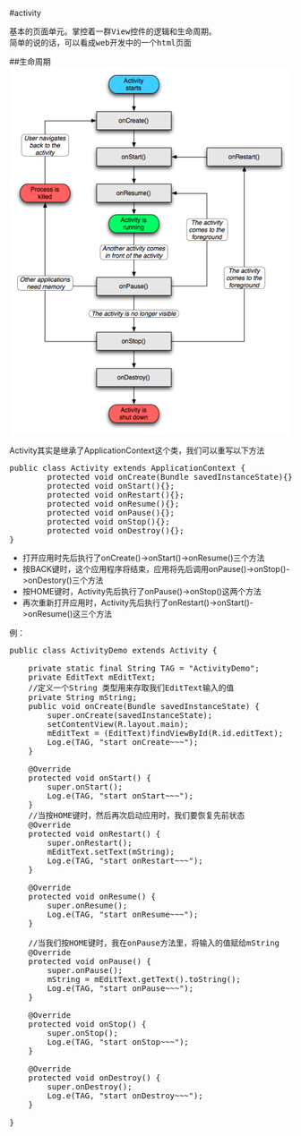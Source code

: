 #activity

<pre>
基本的页面单元。掌控着一群View控件的逻辑和生命周期。
简单的说的话，可以看成web开发中的一个html页面
</pre>

##生命周期
<img src="./img/1.gif"/>

Activity其实是继承了ApplicationContext这个类，我们可以重写以下方法
<pre>
public class Activity extends ApplicationContext {
        protected void onCreate(Bundle savedInstanceState){};        
        protected void onStart(){};           
        protected void onRestart(){};        
        protected void onResume(){};       
        protected void onPause(){};        
        protected void onStop(){};        
        protected void onDestroy(){};
}
</pre>

<ul>
  <li>打开应用时先后执行了onCreate()->onStart()->onResume()三个方法</li>
  <li>按BACK键时，这个应用程序将结束，应用将先后调用onPause()->onStop()->onDestory()三个方法</li>
  <li>按HOME键时，Activity先后执行了onPause()->onStop()这两个方法</li>
  <li>再次重新打开应用时，Activity先后执行了onRestart()->onStart()->onResume()这三个方法</li>
</ul>

例：
<pre>
public class ActivityDemo extends Activity {
    
    private static final String TAG = "ActivityDemo";
    private EditText mEditText;
    //定义一个String 类型用来存取我们EditText输入的值
    private String mString;
    public void onCreate(Bundle savedInstanceState) {
        super.onCreate(savedInstanceState);
        setContentView(R.layout.main);
        mEditText = (EditText)findViewById(R.id.editText);
        Log.e(TAG, "start onCreate~~~");
    }
     
    @Override
    protected void onStart() {
        super.onStart();
        Log.e(TAG, "start onStart~~~");
    }
    //当按HOME键时，然后再次启动应用时，我们要恢复先前状态
    @Override
    protected void onRestart() {
        super.onRestart();
        mEditText.setText(mString);
        Log.e(TAG, "start onRestart~~~");
    }
     
    @Override
    protected void onResume() {
        super.onResume();
        Log.e(TAG, "start onResume~~~");
    }
     
    //当我们按HOME键时，我在onPause方法里，将输入的值赋给mString
    @Override
    protected void onPause() {
        super.onPause();
        mString = mEditText.getText().toString();
        Log.e(TAG, "start onPause~~~");
    }
     
    @Override
    protected void onStop() {
        super.onStop();
        Log.e(TAG, "start onStop~~~");
    }
     
    @Override
    protected void onDestroy() {
        super.onDestroy();
        Log.e(TAG, "start onDestroy~~~");
    }
     
}
</pre>





